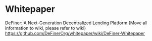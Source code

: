 # Whitepaper
DeFiner: A Next-Generation Decentralized Lending Platform
(Move all information to wiki, please refer to wiki)
https://github.com/DeFinerOrg/whitepaper/wiki/DeFiner-Whitepaper
